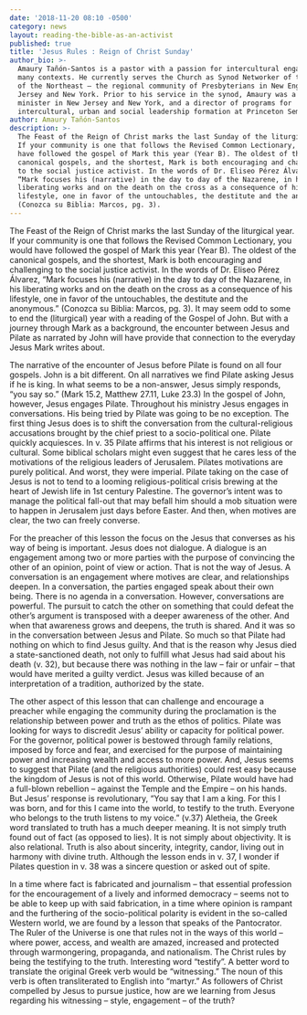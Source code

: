 ```yaml
---
date: '2018-11-20 08:10 -0500'
category: news
layout: reading-the-bible-as-an-activist
published: true
title: 'Jesus Rules : Reign of Christ Sunday'
author_bio: >-
  Amaury Tañón-Santos is a pastor with a passion for intercultural engagement in
  many contexts. He currently serves the Church as Synod Networker of the Synod
  of the Northeast – the regional community of Presbyterians in New England, New
  Jersey and New York. Prior to his service in the synod, Amaury was a parish
  minister in New Jersey and New York, and a director of programs for
  intercultural, urban and social leadership formation at Princeton Seminary.
author: Amaury Tañón-Santos
description: >-
  The Feast of the Reign of Christ marks the last Sunday of the liturgical year.
  If your community is one that follows the Revised Common Lectionary, you would
  have followed the gospel of Mark this year (Year B). The oldest of the
  canonical gospels, and the shortest, Mark is both encouraging and challenging
  to the social justice activist. In the words of Dr. Eliseo Pérez Álvarez,
  “Mark focuses his (narrative) in the day to day of the Nazarene, in his
  liberating works and on the death on the cross as a consequence of his
  lifestyle, one in favor of the untouchables, the destitute and the anonymous.”
  (Conozca su Biblia: Marcos, pg. 3).
---
```

The Feast of the Reign of Christ marks the last Sunday of the liturgical year. If your community is one that follows the Revised Common Lectionary, you would have followed the gospel of Mark this year (Year B). The oldest of the canonical gospels, and the shortest, Mark is both encouraging and challenging to the social justice activist. In the words of Dr. Eliseo Pérez Álvarez, “Mark focuses his (narrative) in the day to day of the Nazarene, in his liberating works and on the death on the cross as a consequence of his lifestyle, one in favor of the untouchables, the destitute and the anonymous.” (Conozca su Biblia: Marcos, pg. 3). It may seem odd to some to end the (liturgical) year with a reading of the Gospel of John. But with a journey through Mark as a background, the encounter between Jesus and Pilate as narrated by John will have provide that connection to the everyday Jesus Mark writes about. 

The narrative of the encounter of Jesus before Pilate is found on all four gospels. John is a bit different. On all narratives we find Pilate asking Jesus if he is king. In what seems to be a non-answer, Jesus simply responds, “you say so.” (Mark 15.2, Matthew 27.11, Luke 23.3) In the gospel of John, however, Jesus engages Pilate. Throughout his ministry Jesus engages in conversations. His being tried by Pilate was going to be no exception. The first thing Jesus does is to shift the conversation from the cultural-religious accusations brought by the chief priest to a socio-political one. Pilate quickly acquiesces. In v. 35 Pilate affirms that his interest is not religious or cultural. Some biblical scholars might even suggest that he cares less of the motivations of the religious leaders of Jerusalem. Pilates motivations are purely political. And worst, they were imperial. Pilate taking on the case of Jesus is not to tend to a looming religious-political crisis brewing at the heart of Jewish life in 1st century Palestine. The governor’s intent was to manage the political fall-out that may befall him should a mob situation were to happen in Jerusalem just days before Easter. And then, when motives are clear, the two can freely converse. 

For the preacher of this lesson the focus on the Jesus that converses as his way of being is important. Jesus does not dialogue. A dialogue is an engagement among two or more parties with the purpose of convincing the other of an opinion, point of view or action. That is not the way of Jesus. A conversation is an engagement where motives are clear, and relationships deepen. In a conversation, the parties engaged speak about their own being. There is no agenda in a conversation. However, conversations are powerful. The pursuit to catch the other on something that could defeat the other’s argument is transposed with a deeper awareness of the other. And when that awareness grows and deepens, the truth is shared. And it was so in the conversation between Jesus and Pilate. So much so that Pilate had nothing on which to find Jesus guilty. And that is the reason why Jesus died a state-sanctioned death, not only to fulfill what Jesus had said about his death (v. 32), but because there was nothing in the law – fair or unfair – that would have merited a guilty verdict. Jesus was killed because of an interpretation of a tradition, authorized by the state.

The other aspect of this lesson that can challenge and encourage a preacher while engaging the community during the proclamation is the relationship between power and truth as the ethos of politics. Pilate was looking for ways to discredit Jesus’ ability or capacity for political power. For the governor, political power is bestowed through family relations, imposed by force and fear, and exercised for the purpose of maintaining power and increasing wealth and access to more power. And, Jesus seems to suggest that Pilate (and the religious authorities) could rest easy because the kingdom of Jesus is not of this world. Otherwise, Pilate would have had a full-blown rebellion – against the Temple and the Empire – on his hands. But Jesus’ response is revolutionary, “You say that I am a king. For this I was born, and for this I came into the world, to testify to the truth. Everyone who belongs to the truth listens to my voice.” (v.37) Aletheia, the Greek word translated to truth has a much deeper meaning. It is not simply truth found out of fact (as opposed to lies). It is not simply about objectivity. It is also relational. Truth is also about sincerity, integrity, candor, living out in harmony with divine truth. Although the lesson ends in v. 37, I wonder if Pilates question in v. 38 was a sincere question or asked out of spite.

In a time where fact is fabricated and journalism – that essential profession for the encouragement of a lively and informed democracy – seems not to be able to keep up with said fabrication, in a time where opinion is rampant and the furthering of the socio-political polarity is evident in the so-called Western world, we are found by a lesson that speaks of the Pantocrator. The Ruler of the Universe is one that rules not in the ways of this world – where power, access, and wealth are amazed, increased and protected through warmongering, propaganda, and nationalism. The Christ rules by being the testifying to the truth. Interesting word “testify”. A better word to translate the original Greek verb would be “witnessing.” The noun of this verb is often transliterated to English into “martyr.” As followers of Christ compelled by Jesus to pursue justice, how are we learning from Jesus regarding his witnessing – style, engagement – of the truth?
